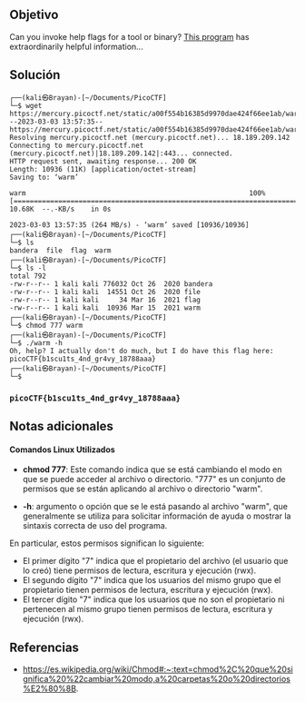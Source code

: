 ## Objetivo

Can you invoke help flags for a tool or binary? [This program](https://mercury.picoctf.net/static/a00f554b16385d9970dae424f66ee1ab/warm) has extraordinarily helpful information...
## Solución
```
┌──(kali㉿Brayan)-[~/Documents/PicoCTF]
└─$ wget https://mercury.picoctf.net/static/a00f554b16385d9970dae424f66ee1ab/warm
--2023-03-03 13:57:35--  https://mercury.picoctf.net/static/a00f554b16385d9970dae424f66ee1ab/warm
Resolving mercury.picoctf.net (mercury.picoctf.net)... 18.189.209.142
Connecting to mercury.picoctf.net (mercury.picoctf.net)|18.189.209.142|:443... connected.
HTTP request sent, awaiting response... 200 OK
Length: 10936 (11K) [application/octet-stream]
Saving to: ‘warm’

warm                                                       100%[=======================================================================================================================================>]  10.68K  --.-KB/s    in 0s      

2023-03-03 13:57:35 (264 MB/s) - ‘warm’ saved [10936/10936]                                                     
┌──(kali㉿Brayan)-[~/Documents/PicoCTF]
└─$ ls
bandera  file  flag  warm                                                     
┌──(kali㉿Brayan)-[~/Documents/PicoCTF]
└─$ ls -l
total 792
-rw-r--r-- 1 kali kali 776032 Oct 26  2020 bandera
-rw-r--r-- 1 kali kali  14551 Oct 26  2020 file
-rw-r--r-- 1 kali kali     34 Mar 16  2021 flag
-rw-r--r-- 1 kali kali  10936 Mar 15  2021 warm                                                  
┌──(kali㉿Brayan)-[~/Documents/PicoCTF]
└─$ chmod 777 warm                                                    
┌──(kali㉿Brayan)-[~/Documents/PicoCTF]
└─$ ./warm -h
Oh, help? I actually don't do much, but I do have this flag here: picoCTF{b1scu1ts_4nd_gr4vy_18788aaa}                                           
┌──(kali㉿Brayan)-[~/Documents/PicoCTF]
└─$ 

```

### `picoCTF{b1scu1ts_4nd_gr4vy_18788aaa}  `

## Notas adicionales

#### Comandos Linux Utilizados 

- **chmod 777**: Este comando indica que se está cambiando el modo en que se puede acceder al archivo o directorio. "777" es un conjunto de permisos que se están aplicando al archivo o directorio "warm".

- **-h**: argumento o opción que se le está pasando al archivo "warm", que generalmente se utiliza para solicitar información de ayuda o mostrar la sintaxis correcta de uso del programa.

En particular, estos permisos significan lo siguiente:

-   El primer dígito "7" indica que el propietario del archivo (el usuario que lo creó) tiene permisos de lectura, escritura y ejecución (rwx).
-   El segundo dígito "7" indica que los usuarios del mismo grupo que el propietario tienen permisos de lectura, escritura y ejecución (rwx).
-   El tercer dígito "7" indica que los usuarios que no son el propietario ni pertenecen al mismo grupo tienen permisos de lectura, escritura y ejecución (rwx).

## Referencias

-  https://es.wikipedia.org/wiki/Chmod#:~:text=chmod%2C%20que%20significa%20%22cambiar%20modo,a%20carpetas%20o%20directorios%E2%80%8B.